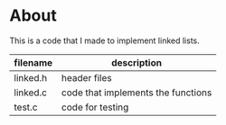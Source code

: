 # About
This is a code that I made to implement linked lists.

| filename | description |
| ----------- | ----------- |
| linked.h | header files |
| linked.c | code that implements the functions |
| test.c | code for testing |

